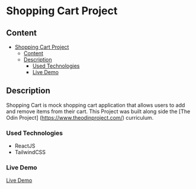 # Shopping Cart Project

## Content
- [Shopping Cart Project](#shopping-cart-project)
  - [Content](#content)
  - [Description](#description)
    - [Used Technologies](#used-technologies)
    - [Live Demo](#live-demo)
## Description
Shopping Cart is mock shopping cart application that allows users to add and remove items from their cart. This Project was built along side the [The Odin Project] (https://www.theodinproject.com/) curriculum.


### Used Technologies 
- ReactJS
- TailwindCSS
  
### Live Demo 
[Live Demo](https://odin-shoppingcart.netlify.app/)


